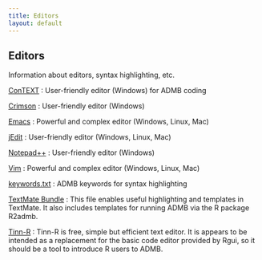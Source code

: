 ```yaml
---
title: Editors
layout: default
---
```


Editors
-------

Information about editors, syntax highlighting, etc.

[ConTEXT](http://www.contexteditor.org/index.php)
: User-friendly editor (Windows) for ADMB coding

[Crimson](crimson/)
: User-friendly editor (Windows)

[Emacs](emacs/)
: Powerful and complex editor (Windows, Linux, Mac)

[jEdit](jedit/)
: User-friendly editor (Windows, Linux, Mac)

[Notepad++](npp/)
: User-friendly editor (Windows)

[Vim](vim/)
: Powerful and complex editor (Windows, Linux, Mac)

[keywords.txt](keywords.txt)
: ADMB keywords for syntax highlighting

[TextMate Bundle](textmate-bundle.zip)
: This file enables useful highlighting and templates in TextMate. It also includes templates for running ADMB via the R package R2admb.

[Tinn-R](tinn-r.html)
: Tinn-R is free, simple but efficient text editor. It is appears to be intended as a replacement for the basic code editor provided by Rgui, so it should be a tool to introduce R users to ADMB.
